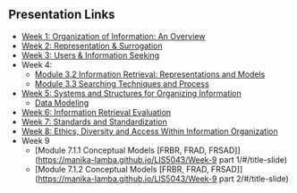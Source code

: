 ## Presentation Links

- [Week 1: Organization of Information: An Overview](https://manika-lamba.github.io/LIS5043/Week-1/#/title-slide)
- [Week 2: Representation & Surrogation](https://manika-lamba.github.io/LIS5043/Week-2/#/title-slide)
- [Week 3: Users & Information Seeking](https://manika-lamba.github.io/LIS5043/Week-3/#/title-slide)
- Week 4:
  - [Module 3.2 Information Retrieval: Representations and Models](https://manika-lamba.github.io/LIS5043/Week-4_part1/#/title-slide)
  - [Module 3.3 Searching Techniques and Process](https://manika-lamba.github.io/LIS5043/Week-4_part2/#/title-slide)
- [Week 5: Systems and Structures for Organizing Information](https://manika-lamba.github.io/LIS5043/Week-5/#/title-slide)
  - [Data Modeling](https://manika-lamba.github.io/LIS5043/Data%20Modeling/#/title-slide)
- [Week 6: Information Retrieval Evaluation](https://manika-lamba.github.io/LIS5043/Week-6/#/title-slide)
- [Week 7: Standards and Standardization](https://manika-lamba.github.io/LIS5043/Week-7/#/title-slide)
- [Week 8: Ethics, Diversity and Access  Within Information Organization](https://manika-lamba.github.io/LIS5043/Week-8/#/title-slide)
- Week 9
  - [Module 7.1.1 Conceptual Models [FRBR, FRAD, FRSAD]](https://manika-lamba.github.io/LIS5043/Week-9 part 1/#/title-slide)
  - [Module 7.1.2 Conceptual Models [FRBR, FRAD, FRSAD]](https://manika-lamba.github.io/LIS5043/Week-9 part 2/#/title-slide)
